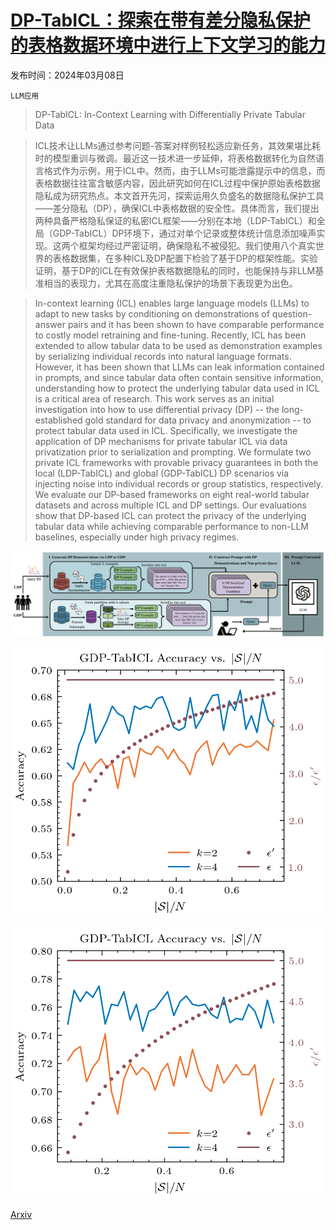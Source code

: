 # [DP-TabICL：探索在带有差分隐私保护的表格数据环境中进行上下文学习的能力](https://arxiv.org/abs/2403.05681)

发布时间：2024年03月08日

`LLM应用`

> DP-TabICL: In-Context Learning with Differentially Private Tabular Data

> ICL技术让LLMs通过参考问题-答案对样例轻松适应新任务，其效果堪比耗时的模型重训与微调。最近这一技术进一步延伸，将表格数据转化为自然语言格式作为示例，用于ICL中。然而，由于LLMs可能泄露提示中的信息，而表格数据往往富含敏感内容，因此研究如何在ICL过程中保护原始表格数据隐私成为研究热点。本文首开先河，探索运用久负盛名的数据隐私保护工具——差分隐私（DP），确保ICL中表格数据的安全性。具体而言，我们提出两种具备严格隐私保证的私密ICL框架——分别在本地（LDP-TabICL）和全局（GDP-TabICL）DP环境下，通过对单个记录或整体统计信息添加噪声实现。这两个框架均经过严密证明，确保隐私不被侵犯。我们使用八个真实世界的表格数据集，在多种ICL及DP配置下检验了基于DP的框架性能。实验证明，基于DP的ICL在有效保护表格数据隐私的同时，也能保持与非LLM基准相当的表现力，尤其在高度注重隐私保护的场景下表现更为出色。

> In-context learning (ICL) enables large language models (LLMs) to adapt to new tasks by conditioning on demonstrations of question-answer pairs and it has been shown to have comparable performance to costly model retraining and fine-tuning. Recently, ICL has been extended to allow tabular data to be used as demonstration examples by serializing individual records into natural language formats. However, it has been shown that LLMs can leak information contained in prompts, and since tabular data often contain sensitive information, understanding how to protect the underlying tabular data used in ICL is a critical area of research. This work serves as an initial investigation into how to use differential privacy (DP) -- the long-established gold standard for data privacy and anonymization -- to protect tabular data used in ICL. Specifically, we investigate the application of DP mechanisms for private tabular ICL via data privatization prior to serialization and prompting. We formulate two private ICL frameworks with provable privacy guarantees in both the local (LDP-TabICL) and global (GDP-TabICL) DP scenarios via injecting noise into individual records or group statistics, respectively. We evaluate our DP-based frameworks on eight real-world tabular datasets and across multiple ICL and DP settings. Our evaluations show that DP-based ICL can protect the privacy of the underlying tabular data while achieving comparable performance to non-LLM baselines, especially under high privacy regimes.

![DP-TabICL：探索在带有差分隐私保护的表格数据环境中进行上下文学习的能力](../../../paper_images/2403.05681/dp-tabicl.png)

![DP-TabICL：探索在带有差分隐私保护的表格数据环境中进行上下文学习的能力](../../../paper_images/2403.05681/gdp-tabicl-ablation-adult-13b.png)

![DP-TabICL：探索在带有差分隐私保护的表格数据环境中进行上下文学习的能力](../../../paper_images/2403.05681/gdp-tabicl-ablation-heart-13b.png)

[Arxiv](https://arxiv.org/abs/2403.05681)